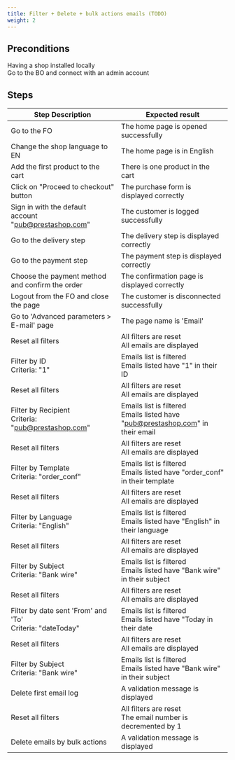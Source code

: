 ```yaml
---
title: Filter + Delete + bulk actions emails (TODO)
weight: 2
---
```


## Preconditions

Having a shop installed locally\
Go to the BO and connect with an admin account
## Steps
| Step Description | Expected result |
| ----- | ----- |
| Go to the FO | The home page is opened successfully |
| Change the shop language to EN | The home page is in English |
| Add the first product to the cart | There is one product in the cart |
| Click on "Proceed to checkout" button | The purchase form is displayed correctly |
| Sign in with the default account "pub@prestashop.com" | The customer is logged successfully |
| Go to the delivery step | The delivery step is displayed correctly |
| Go to the payment step | The payment step is displayed correctly |
| Choose the payment method and confirm the order | The confirmation page is displayed correctly |
| Logout from the FO and close the page | The customer is disconnected successfully |
| Go to 'Advanced parameters > E-mail' page | The page name is 'Email' |
| Reset all filters | All filters are reset<br>All emails are displayed |
| Filter by ID<br>Criteria: "1" | Emails list is filtered<br>Emails listed have "1" in their ID |
| Reset all filters | All filters are reset<br>All emails are displayed |
| Filter by Recipient<br>Criteria: "pub@prestashop.com" | Emails list is filtered<br>Emails listed have "pub@prestashop.com" in their email |
| Reset all filters | All filters are reset<br>All emails are displayed |
| Filter by Template<br>Criteria: "order_conf" | Emails list is filtered<br>Emails listed have "order_conf" in their template |
| Reset all filters | All filters are reset<br>All emails are displayed |
| Filter by Language<br>Criteria: "English" | Emails list is filtered<br>Emails listed have "English" in their language |
| Reset all filters | All filters are reset<br>All emails are displayed |
| Filter by Subject<br>Criteria: "Bank wire" | Emails list is filtered<br>Emails listed have "Bank wire" in their subject |
| Reset all filters | All filters are reset<br>All emails are displayed |
| Filter by date sent 'From' and 'To'<br>Criteria: "dateToday" | Emails list is filtered<br>Emails listed have "Today in their date |
| Reset all filters | All filters are reset<br>All emails are displayed |
| Filter by Subject<br>Criteria: "Bank wire" | Emails list is filtered<br>Emails listed have "Bank wire" in their subject |
| Delete first email log | A validation message is displayed |
| Reset all filters | All filters are reset<br>The email number is decremented by 1 |
| Delete emails by bulk actions | A validation message is displayed |
